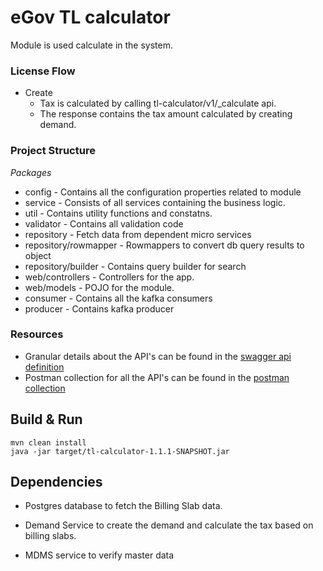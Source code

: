 

# eGov TL calculator



Module is used calculate in the system.

### License Flow
- Create
   - Tax is calculated by calling tl-calculator/v1/_calculate api.
   - The response contains the tax amount calculated by creating demand.


### Project Structure 
*Packages*
 - config - Contains all the configuration properties related to module
 - service - Consists of all services containing the business logic.
 - util - Contains utility functions and constatns.
 - validator - Contains all validation code
 - repository - Fetch data from dependent micro services
 - repository/rowmapper - Rowmappers to convert db query results to object
 - repository/builder - Contains query builder for search
 - web/controllers - Controllers for the app.
 - web/models - POJO for the module.
 - consumer - Contains all the kafka consumers
 - producer - Contains kafka producer


### Resources
- Granular details about the API's can be found in the [swagger api definition](https://github.com/egovernments/egov-services/blob/master/docs/rainmaker/trade-license/tl-calculator.yml)
- Postman collection for all the API's can be found in the [postman collection](https://www.getpostman.com/collections/20ae4d9aaee9aff7ba07)


## Build & Run


    mvn clean install
    java -jar target/tl-calculator-1.1.1-SNAPSHOT.jar


## Dependencies


- Postgres database to fetch the Billing Slab data.

- Demand Service to create the demand and calculate the tax based on billing slabs.

- MDMS service to verify master data
